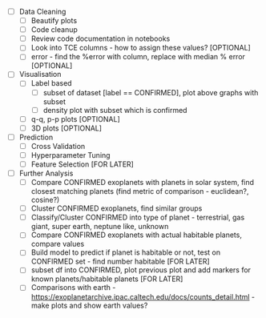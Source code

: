 - [ ] Data Cleaning
    - [ ] Beautify plots 
    - [ ] Code cleanup
    - [ ] Review code documentation in notebooks
    - [ ] Look into TCE columns - how to assign these values? [OPTIONAL]
    - [ ] error - find the %error with column, replace with median % error [OPTIONAL]

- [ ] Visualisation
    - [ ] Label based
        - [ ] subset of dataset [label == CONFIRMED], plot above graphs with subset
        - [ ] density plot with subset which is confirmed
    - [ ] q-q, p-p plots [OPTIONAL]
    - [ ] 3D plots [OPTIONAL]

- [ ] Prediction
    - [ ] Cross Validation
    - [ ] Hyperparameter Tuning
    - [ ] Feature Selection [FOR LATER]

- [ ] Further Analysis
    - [ ] Compare CONFIRMED exoplanets with planets in solar system, find closest matching planets (find metric of comparison - euclidean?, cosine?)
    - [ ] Cluster CONFIRMED exoplanets, find similar groups
    - [ ] Classify/Cluster CONFIRMED into type of planet - terrestrial, gas giant, super earth, neptune like, unknown
    - [ ] Compare CONFIRMED exoplanets with actual habitable planets, compare values
    - [ ] Build model to predict if planet is habitable or not, test on CONFIRMED set - find number habitable [FOR LATER]
    - [ ] subset df into CONFIRMED, plot previous plot and add markers for known planets/habitable planets [FOR LATER]
    - [ ] Comparisons with earth - https://exoplanetarchive.ipac.caltech.edu/docs/counts_detail.html - make plots and show earth values?
